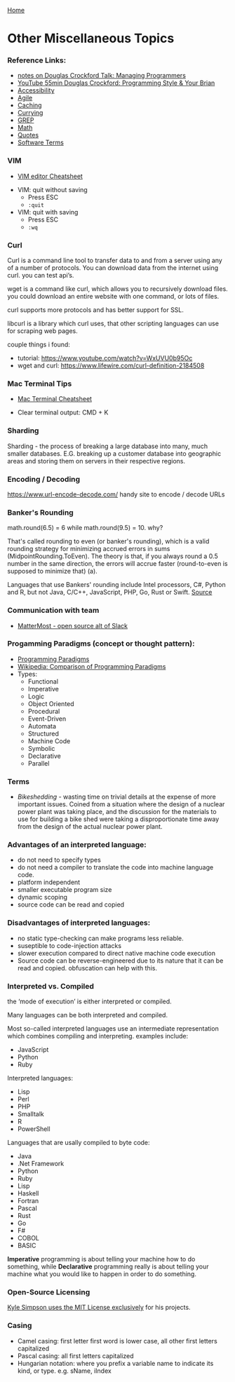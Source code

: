 [Home](../)

# Other Miscellaneous Topics

### Reference Links:

- [notes on Douglas Crockford Talk: Managing Programmers](./managingprogrammers.md)
- [YouTube 55min Douglas Crockford: Programming Style & Your Brian](https://www.youtube.com/watch?v=_EANG8ZZbRs)
- [Accessibility](./accessibility.md)
- [Agile](./agile.md)
- [Caching](./caching.md)
- [Currying](./currying.md)
- [GREP](./grep.md)
- [Math](./math.md)
- [Quotes](./quotes.md)
- [Software Terms](./softwareterms.md)

### VIM

- [VIM editor Cheatsheet](https://vim.rtorr.com/)

* VIM: quit without saving
  - Press ESC
  - `:quit`
* VIM: quit with saving
  - Press ESC
  - `:wq` <Enter>

### Curl

Curl is a command line tool to transfer data to and from a server using any of a number of protocols. You can download data from the internet using curl. you can test api’s.

wget is a command like curl, which allows you to recursively download files. you could download an entire website with one command, or lots of files.

curl supports more protocols and has better support for SSL.

libcurl is a library which curl uses, that other scripting languages can use for scraping web pages.

couple things i found:

- tutorial: https://www.youtube.com/watch?v=WxUVU0b95Oc
- wget and curl: https://www.lifewire.com/curl-definition-2184508

### Mac Terminal Tips

- [Mac Terminal Cheatsheet](https://github.com/0nn0/terminal-mac-cheatsheet)

* Clear terminal output: CMD + K

### Sharding

Sharding - the process of breaking a large database into many, much smaller databases. E.G. breaking up a customer database into geographic areas and storing them on servers in their respective regions.

### Encoding / Decoding

https://www.url-encode-decode.com/ handy site to encode / decode URLs

### Banker's Rounding

math.round(6.5) = 6 while math.round(9.5) = 10. why?

That's called rounding to even (or banker's rounding), which is a valid rounding strategy for minimizing accrued errors in sums (MidpointRounding.ToEven). The theory is that, if you always round a 0.5 number in the same direction, the errors will accrue faster (round-to-even is supposed to minimize that) (a).

Languages that use Bankers' rounding include Intel processors, C#, Python and R, but not Java, C/C++, JavaScript, PHP, Go, Rust or Swift. [Source](https://repo.progsbase.com/repoviewer/no.inductive.idea10.programs/math/0.1.7///BankersRound/#:~:text=Languages%20that%20use%20Bankers'%20rounding,%2C%20Go%2C%20Rust%20or%20Swift.)

### Communication with team

- [MatterMost - open source alt of Slack](https://mattermost.com/)

### Progamming Paradigms (concept or thought pattern):

- [Programming Paradigms](http://people.cs.aau.dk/~normark/prog3-03/html/notes/paradigms_themes-paradigm-overview-section.html)
- [Wikipedia: Comparison of Programming Paradigms](http://en.wikipedia.org/wiki/Comparison_of_programming_paradigms)
- Types:
  - Functional
  - Imperative
  - Logic
  - Object Oriented
  - Procedural
  - Event-Driven
  - Automata
  - Structured
  - Machine Code
  - Symbolic
  - Declarative
  - Parallel

### Terms

- _Bikeshedding_ - wasting time on trivial details at the expense of more important issues. Coined from a situation where the design of a nuclear power plant was taking place, and the discussion for the materials to use for building a bike shed were taking a disproportionate time away from the design of the actual nuclear power plant.

### Advantages of an interpreted language:

- do not need to specify types
- do not need a compiler to translate the code into machine language code.
- platform independent
- smaller executable program size
- dynamic scoping
- source code can be read and copied

### Disadvantages of interpreted languages:

- no static type-checking can make programs less reliable.
- suseptible to code-injection attacks
- slower execution compared to direct native machine code execution
- Source code can be reverse-engineered due to its nature that it can be read and copied. obfuscation can help with this.

### Interpreted vs. Compiled

the ‘mode of execution’ is either interpreted or compiled.

Many languages can be both interpreted and compiled.

Most so-called interpreted languages use an intermediate representation which combines compiling and interpreting. examples include:

- JavaScript
- Python
- Ruby

Interpreted languages:

- Lisp
- Perl
- PHP
- Smalltalk
- R
- PowerShell

Languages that are usally compiled to byte code:

- Java
- .Net Framework
- Python
- Ruby
- Lisp
- Haskell
- Fortran
- Pascal
- Rust
- Go
- F#
- COBOL
- BASIC

**Imperative** programming is about telling your machine how to do something, while **Declarative** programming really is about telling your machine what you would like to happen in order to do something.

### Open-Source Licensing

[Kyle Simpson uses the MIT License exclusively](https://getify.mit-license.org/) for his projects.

### Casing

- Camel casing: first letter first word is lower case, all other first letters capitalized
- Pascal casing: all first letters capitalized
- Hungarian notation: where you prefix a variable name to indicate its kind, or type. e.g. sName, iIndex

